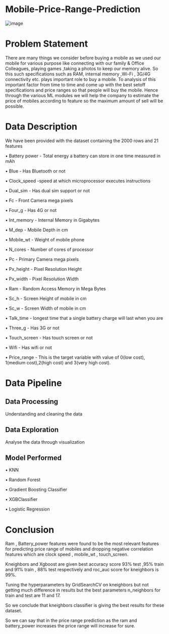 # Mobile-Price-Range-Prediction
![image](https://user-images.githubusercontent.com/102351402/166660507-8b6d2dcb-4433-499b-ad8c-e62c8e0c8936.png)

# Problem Statement
There are many things we consider before buying a mobile as we used our mobile for various purpose like connecting with our family & Office Colleagues, playing games ,taking a photos to keep our memory alive. So this such specifications such as RAM, internal memory ,Wi-Fi , 3G/4G connectivity etc. plays important role to buy a mobile. To analysis of this important factor from time to time and come up with the best setoff specifications and price ranges so that people will buy the mobile. Hence through the various ML modules we will help the company to estimate the price of mobiles according to feature so the maximum amount of sell will be possible.
# Data Description
We have been provided with the dataset containing the 2000 rows and 21 features

•	Battery power - Total energy a battery can store in one time measured in mAh

•	Blue - Has Bluetooth or not

•	Clock_speed -speed at which microprocessor executes instructions

•	Dual_sim - Has dual sim support or not

•	Fc - Front Camera mega pixels

•	Four_g - Has 4G or not

•	Int_memory - Internal Memory in Gigabytes

•	M_dep - Mobile Depth in cm

•	Mobile_wt - Weight of mobile phone

•	N_cores - Number of cores of processor

•	Pc - Primary Camera mega pixels

•	Px_height - Pixel Resolution Height

•	Px_width - Pixel Resolution Width

•	Ram - Random Access Memory in Mega Bytes

•	Sc_h - Screen Height of mobile in cm

•	Sc_w - Screen Width of mobile in cm

•	Talk_time - longest time that a single battery charge will last when you are

•	Three_g - Has 3G or not 

•	Touch_screen - Has touch screen or not 

•	Wifi - Has wifi or not 

•	Price_range - This is the target variable with value of 0(low cost), 1(medium cost),2(high cost) and 3(very high cost).

# Data Pipeline
## Data Processing
Understanding and cleaning the data
## Data Exploration
Analyse the data through visualization
## Model Performed
•	KNN 

•	Random Forest 

•	Gradient Boosting Classifier 

•	XGBClassifier 

•	Logistic Regression  

# Conclusion
Ram , Battery_power features were found to be the most relevant features for predicting price range of mobiles and dropping negative correlation features which     are clock speed , mobile_wt , touch_screen.

Kneighbors and Xgboost are given best accuracy score 93% test ,95% train and 91% train , 88% test respectively and roc_auc score for kneighbors is 99%.

Tuning the hyperparameters by GridSearchCV on kneighbors but not getting much difference in results but the best parameters n_neighbors for train and test are 11   and 17.

So we conclude that kneighbors classifier is giving the best results for these dataset.

So we can say that in the price range prediction as the ram and battery_power increases the price range will increase for sure.



